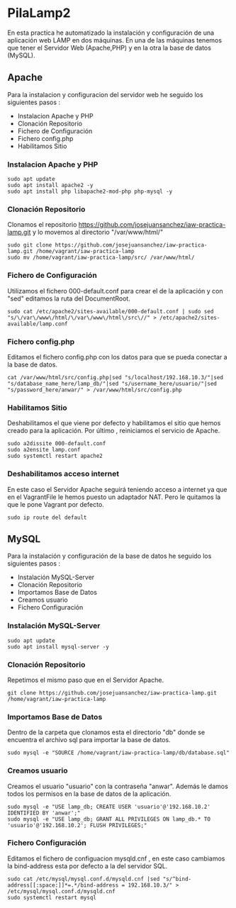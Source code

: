 # PilaLamp2
En esta practica he automatizado la  instalación y configuración de una aplicación web LAMP en dos máquinas. En una de las máquinas tenemos que tener el Servidor Web (Apache,PHP) y en la otra la base de datos (MySQL).

## Apache
Para la instalacion y configuracion del servidor web he seguido los siguientes pasos :

* Instalacion Apache y PHP
* Clonación Repositorio
* Fichero de Configuración
* Fichero config.php
* Habilitamos Sitio

### Instalacion Apache y PHP
```
sudo apt update
sudo apt install apache2 -y
sudo apt install php libapache2-mod-php php-mysql -y
```
### Clonación Repositorio
Clonamos el repositorio https://github.com/josejuansanchez/iaw-practica-lamp.git y lo movemos al directorio "/var/www/html/"
```
sudo git clone https://github.com/josejuansanchez/iaw-practica-lamp.git /home/vagrant/iaw-practica-lamp
sudo mv /home/vagrant/iaw-practica-lamp/src/ /var/www/html/
```
### Fichero de Configuración
Utilizamos el fichero 000-default.conf para crear el de la aplicación y con "sed" editamos la ruta del DocumentRoot.
```
sudo cat /etc/apache2/sites-available/000-default.conf | sudo sed "s/\/var\/www\/html/\/var\/www\/html\/src\//" > /etc/apache2/sites-available/lamp.conf
```
### Fichero config.php
Editamos el fichero config.php con los datos para que se pueda conectar a la base de datos.   
```
cat /var/www/html/src/config.php|sed "s/localhost/192.168.10.3/"|sed "s/database_name_here/lamp_db/"|sed "s/username_here/usuario/"|sed "s/password_here/anwar/" > /var/www/html/src/config.php
```
### Habilitamos Sitio
Deshabilitamos el que viene por defecto y habilitamos el sitio que hemos creado para la aplicación. Por último , reiniciamos el servicio de Apache.
```
sudo a2dissite 000-default.conf
sudo a2ensite lamp.conf
sudo systemctl restart apache2
```
### Deshabilitamos acceso internet
En este caso el Servidor Apache seguirá teniendo acceso a internet ya que en el VagrantFile le hemos puesto un adaptador NAT. Pero le quitamos la que le pone Vagrant por defecto.
```
sudo ip route del default
```

## MySQL
Para la instalación y configuración de la base de datos he seguido los siguientes pasos :
* Instalación MySQL-Server
* Clonación Repositorio
* Importamos Base de Datos
* Creamos usuario
* Fichero Configuración

### Instalación MySQL-Server
```
sudo apt update
sudo apt install mysql-server -y
```
### Clonación Repositorio
Repetimos el mismo paso que en el Servidor Apache.
```
git clone https://github.com/josejuansanchez/iaw-practica-lamp.git /home/vagrant/iaw-practica-lamp
```
### Importamos Base de Datos
Dentro de la carpeta que clonamos esta el directorio "db" donde se encuentra el archivo sql para importar la base de datos.
```
sudo mysql -e "SOURCE /home/vagrant/iaw-practica-lamp/db/database.sql"
```
### Creamos usuario
Creamos el usuario "usuario" con la contraseña "anwar". Además le damos todos los permisos en la base de datos de la aplicación.
```
sudo mysql -e "USE lamp_db; CREATE USER 'usuario'@'192.168.10.2' IDENTIFIED BY 'anwar';"
sudo mysql -e "USE lamp_db; GRANT ALL PRIVILEGES ON lamp_db.* TO 'usuario'@'192.168.10.2'; FLUSH PRIVILEGES;"
```
### Fichero Configuración
Editamos el fichero de configuacion mysqld.cnf , en este caso cambiamos la bind-address esta por defecto a la del servidor SQL.
```
sudo cat /etc/mysql/mysql.conf.d/mysqld.cnf |sed "s/^bind-address[[:space:]]*=.*/bind-address = 192.168.10.3/" > /etc/mysql/mysql.conf.d/mysqld.cnf
sudo systemctl restart mysql
```





